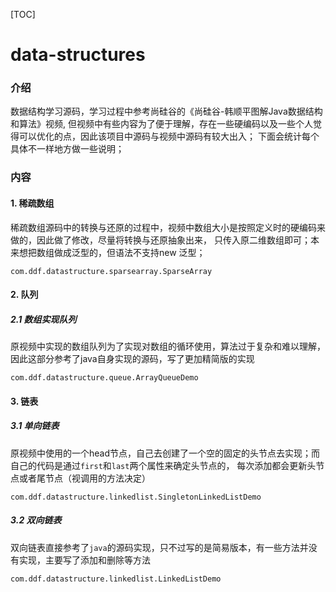 [TOC]

# data-structures

### 介绍
数据结构学习源码，学习过程中参考尚硅谷的《尚硅谷-韩顺平图解Java数据结构和算法》视频,
但视频中有些内容为了便于理解，存在一些硬编码以及一些个人觉得可以优化的点，因此该项目中源码与视频中源码有较大出入；
下面会统计每个具体不一样地方做一些说明；

### 内容

#### 1. 稀疏数组
稀疏数组源码中的转换与还原的过程中，视频中数组大小是按照定义时的硬编码来做的，因此做了修改，尽量将转换与还原抽象出来，
只传入原二维数组即可；本来想把数组做成泛型的，但语法不支持new 泛型；

`com.ddf.datastructure.sparsearray.SparseArray`


#### 2. 队列
##### 2.1 数组实现队列
原视频中实现的数组队列为了实现对数组的循环使用，算法过于复杂和难以理解，因此这部分参考了java自身实现的源码，写了更加精简版的实现

`com.ddf.datastructure.queue.ArrayQueueDemo`


#### 3. 链表

##### 3.1 单向链表
原视频中使用的一个head节点，自己去创建了一个空的固定的头节点去实现；而自己的代码是通过`first`和`last`两个属性来确定头节点的，
每次添加都会更新头节点或者尾节点（视调用的方法决定）

`com.ddf.datastructure.linkedlist.SingletonLinkedListDemo`

##### 3.2 双向链表
双向链表直接参考了`java`的源码实现，只不过写的是简易版本，有一些方法并没有实现，主要写了添加和删除等方法

`com.ddf.datastructure.linkedlist.LinkedListDemo`
